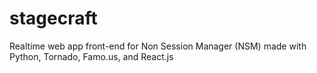 # stagecraft
Realtime web app front-end for Non Session Manager (NSM) made with Python, Tornado, Famo.us, and React.js
